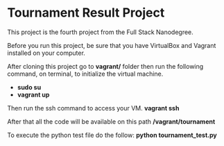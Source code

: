 # Tournament Result Project

This project is the fourth project from the Full Stack Nanodegree.

Before you run this project, be sure that you have VirtualBox and Vagrant installed on your computer.

After cloning this project go to **vagrant/** folder then run the following command, on terminal, to initialize the virtual machine.
* __sudo su__
* __vagrant up__

Then run the ssh command to access your VM.
**vagrant ssh**

After that all the code will be available on this path
**/vagrant/tournament**

To execute the python test file do the follow:
**python tournament_test.py**

